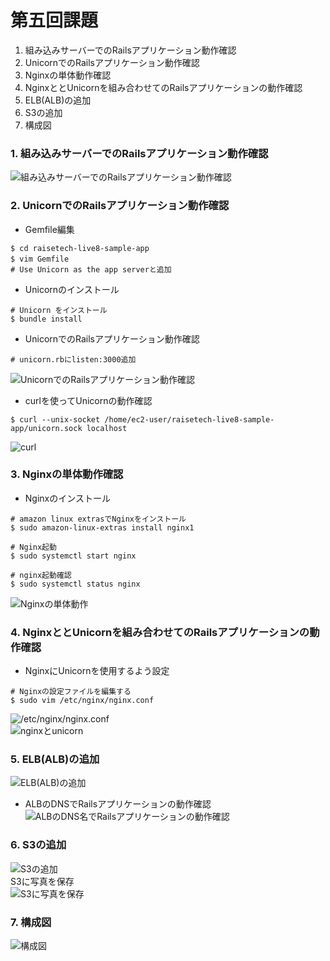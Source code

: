 # 第五回課題
1. 組み込みサーバーでのRailsアプリケーション動作確認
2. UnicornでのRailsアプリケーション動作確認
3. Nginxの単体動作確認
4. NginxととUnicornを組み合わせてのRailsアプリケーションの動作確認
5. ELB(ALB)の追加
6. S3の追加
7. 構成図

### 1. 組み込みサーバーでのRailsアプリケーション動作確認
![組み込みサーバーでのRailsアプリケーション動作確認](/image/lecture05_image/lecture05_1.png)  
### 2. UnicornでのRailsアプリケーション動作確認  
+ Gemfile編集  　　
```
$ cd raisetech-live8-sample-app
$ vim Gemfile　　
# Use Unicorn as the app serverと追加
```

+ Unicornのインストール    
```
# Unicorn をインストール
$ bundle install  
```
+ UnicornでのRailsアプリケーション動作確認  
```
# unicorn.rbにlisten:3000追加
```  
 ![UnicornでのRailsアプリケーション動作確認](/image/lecture05_image/lecture05_2.png)

+ curlを使ってUnicornの動作確認  
```
$ curl --unix-socket /home/ec2-user/raisetech-live8-sample-app/unicorn.sock localhost
```  
![curl](/image/lecture05_image/lecture05_3.png)
### 3. Nginxの単体動作確認  
+ Nginxのインストール  
```
# amazon linux extrasでNginxをインストール
$ sudo amazon-linux-extras install nginx1

# Nginx起動
$ sudo systemctl start nginx

# nginx起動確認
$ sudo systemctl status nginx
```  
![Nginxの単体動作](/image/lecture05_image/lecture05_4.png) 
### 4. NginxととUnicornを組み合わせてのRailsアプリケーションの動作確認   
+ NginxにUnicornを使用するよう設定  
```
# Nginxの設定ファイルを編集する
$ sudo vim /etc/nginx/nginx.conf
```
![/etc/nginx/nginx.conf](/image/lecture05_image/lecture05_5.png)   
![nginxとunicorn](/image/lecture05_image/lecture05_6.png)  
### 5. ELB(ALB)の追加 
![ELB(ALB)の追加](/image/lecture05_image/lecture05_7.png)  
+ ALBのDNSでRailsアプリケーションの動作確認    
![ALBのDNS名でRailsアプリケーションの動作確認](/image/lecture05_image/lecture05_8.png) 
### 6. S3の追加  
![S3の追加](/image/lecture05_image/lecture05_9.png)  
S3に写真を保存  
![S3に写真を保存](/image/lecture05_image/lecture05_10.png)  
### 7. 構成図  
![構成図](/image/lecture05_image/lecture05_11.png)